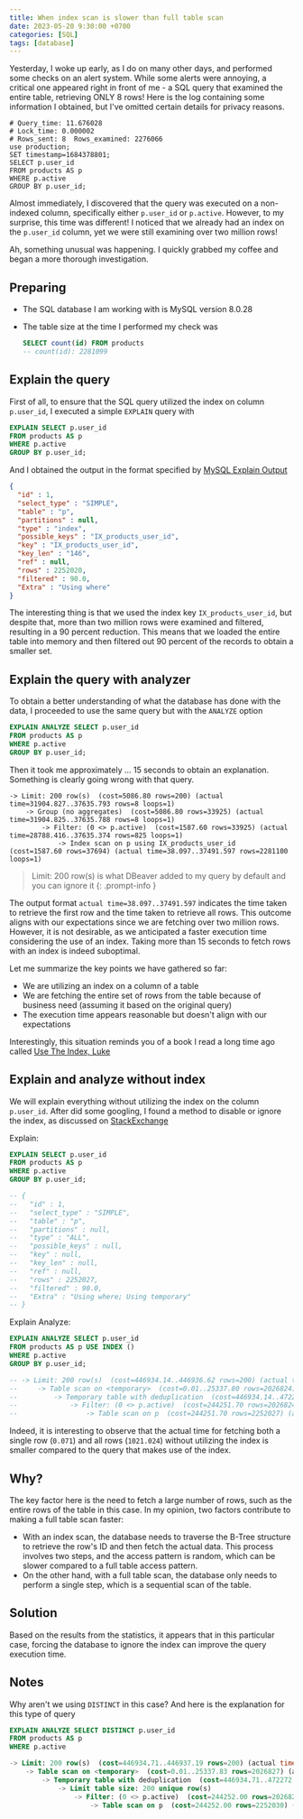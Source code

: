 ```yaml
---
title: When index scan is slower than full table scan
date: 2023-05-20 9:30:00 +0700
categories: [SQL]
tags: [database]
---
```


Yesterday, I woke up early, as I do on many other days, and performed some checks on an alert system. While some alerts were annoying, a critical one appeared right in front of me - a SQL query that examined the entire table, retrieving ONLY 8 rows! Here is the log containing some information I obtained, but I've omitted certain details for privacy reasons.

```
# Query_time: 11.676028  
# Lock_time: 0.000002 
# Rows_sent: 8  Rows_examined: 2276066
use production;
SET timestamp=1684378801;
SELECT p.user_id
FROM products AS p   
WHERE p.active
GROUP BY p.user_id;
```

Almost immediately, I discovered that the query was executed on a non-indexed column, specifically either `p.user_id` or `p.active`. However, to my surprise, this time was different! I noticed that we already had an index on the `p.user_id` column, yet we were still examining over two million rows!

Ah, something unusual was happening. I quickly grabbed my coffee and began a more thorough investigation.

## Preparing

- The SQL database I am working with is MySQL version  8.0.28
- The table size at the time I performed my check was

    ```SQL
    SELECT count(id) FROM products
    -- count(id): 2281099
    ```

## Explain the query

First of all, to ensure that the SQL query utilized the index on column `p.user_id`, I executed a simple `EXPLAIN` query with

```SQL
EXPLAIN SELECT p.user_id
FROM products AS p   
WHERE p.active
GROUP BY p.user_id;
``` 

And I obtained the output in the format specified by [MySQL Explain Output]((https://dev.mysql.com/doc/refman/8.0/en/explain-output.html))

```json
{
  "id" : 1,
  "select_type" : "SIMPLE",
  "table" : "p",
  "partitions" : null,
  "type" : "index",
  "possible_keys" : "IX_products_user_id",
  "key" : "IX_products_user_id",
  "key_len" : "146",
  "ref" : null,
  "rows" : 2252020,
  "filtered" : 90.0,
  "Extra" : "Using where"
}
```

The interesting thing is that we used the index key `IX_products_user_id`, but despite that, more than two million rows were examined and filtered, resulting in a 90 percent reduction. This means that we loaded the entire table into memory and then filtered out 90 percent of the records to obtain a smaller set.

## Explain the query with analyzer

To obtain a better understanding of what the database has done with the data, I proceeded to use the same query but with the `ANALYZE` option

```SQL
EXPLAIN ANALYZE SELECT p.user_id
FROM products AS p   
WHERE p.active
GROUP BY p.user_id;
``` 

Then it took me approximately ... 15 seconds to obtain an explanation. Something is clearly going wrong with that query.

```
-> Limit: 200 row(s)  (cost=5086.80 rows=200) (actual time=31904.827..37635.793 rows=8 loops=1)
    -> Group (no aggregates)  (cost=5086.80 rows=33925) (actual time=31904.825..37635.788 rows=8 loops=1)
        -> Filter: (0 <> p.active)  (cost=1587.60 rows=33925) (actual time=28788.416..37635.374 rows=825 loops=1)
            -> Index scan on p using IX_products_user_id  (cost=1587.60 rows=37694) (actual time=38.097..37491.597 rows=2281100 loops=1)
```

> Limit: 200 row(s) is what DBeaver added to my query by default and you can ignore it 
{: .prompt-info }

The output format `actual time=38.097..37491.597` indicates the time taken to retrieve the first row and the time taken to retrieve all rows. This outcome aligns with our expectations since we are fetching over two million rows. However, it is not desirable, as we anticipated a faster execution time considering the use of an index. Taking more than 15 seconds to fetch rows with an index is indeed suboptimal.

Let me summarize the key points we have gathered so far:

- We are utilizing an index on a column of a table
- We are fetching the entire set of rows from the table because of business need (assuming it based on the original query)
- The execution time appears reasonable but doesn't align with our expectations

Interestingly, this situation reminds you of a book I read a long time ago called [Use The Index, Luke](https://use-the-index-luke.com/sql/where-clause/the-equals-operator/slow-indexes-part-ii)

## Explain and analyze without index

We will explain everything without utilizing the index on the column `p.user_id`. After did some googling, I found a method to disable or ignore the index, as discussed on [StackExchange](https://dba.stackexchange.com/a/110713)

Explain: 

```SQL
EXPLAIN SELECT p.user_id
FROM products AS p   
WHERE p.active
GROUP BY p.user_id;

-- {
--   "id" : 1,
--   "select_type" : "SIMPLE",
--   "table" : "p",
--   "partitions" : null,
--   "type" : "ALL",
--   "possible_keys" : null,
--   "key" : null,
--   "key_len" : null,
--   "ref" : null,
--   "rows" : 2252027,
--   "filtered" : 90.0,
--   "Extra" : "Using where; Using temporary"
-- }
``` 

Explain Analyze:

```SQL
EXPLAIN ANALYZE SELECT p.user_id
FROM products AS p USE INDEX ()      
WHERE p.active 
GROUP BY p.user_id;

-- -> Limit: 200 row(s)  (cost=446934.14..446936.62 rows=200) (actual time=1152.400..1152.402 rows=8 loops=1)
--     -> Table scan on <temporary>  (cost=0.01..25337.80 rows=2026824) (actual time=0.002..0.003 rows=8 loops=1)
--         -> Temporary table with deduplication  (cost=446934.14..472271.92 rows=2026824) (actual time=1152.399..1152.401 rows=8 loops=1)
--             -> Filter: (0 <> p.active)  (cost=244251.70 rows=2026824) (actual time=0.285..1151.343 rows=825 loops=1)
--                 -> Table scan on p  (cost=244251.70 rows=2252027) (actual time=0.071..1021.024 rows=2281105 loops=1)
```

Indeed, it is interesting to observe that the actual time for fetching both a single row (`0.071`) and all rows (`1021.024`) without utilizing the index is smaller compared to the query that makes use of the index.

## Why?

The key factor here is the need to fetch a large number of rows, such as the entire rows of the table in this case. In my opinion, two factors contribute to making a full table scan faster:

- With an index scan, the database needs to traverse the B-Tree structure to retrieve the row's ID and then fetch the actual data. This process involves two steps, and the access pattern is random, which can be slower compared to a full table access pattern.
- On the other hand, with a full table scan, the database only needs to perform a single step, which is a sequential scan of the table.

## Solution

Based on the results from the statistics, it appears that in this particular case, forcing the database to ignore the index can improve the query execution time.

## Notes

Why aren't we using `DISTINCT` in this case? And here is the explanation for this type of query

```SQL
EXPLAIN ANALYZE SELECT DISTINCT p.user_id
FROM products AS p
WHERE p.active 

-> Limit: 200 row(s)  (cost=446934.71..446937.19 rows=200) (actual time=1151.773..1151.775 rows=8 loops=1)
    -> Table scan on <temporary>  (cost=0.01..25337.83 rows=2026827) (actual time=0.002..0.003 rows=8 loops=1)
        -> Temporary table with deduplication  (cost=446934.71..472272.52 rows=2026827) (actual time=1151.772..1151.774 rows=8 loops=1)
            -> Limit table size: 200 unique row(s)
                -> Filter: (0 <> p.active)  (cost=244252.00 rows=2026827) (actual time=0.286..1150.798 rows=825 loops=1)
                    -> Table scan on p  (cost=244252.00 rows=2252030) (actual time=0.074..1020.530 rows=2281108 loops=1)
```

